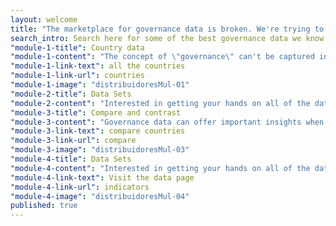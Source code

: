 ```yaml
---
layout: welcome
title: "The marketplace for governance data is broken. We're trying to fix it."
search_intro: Search here for some of the best governance data we know of
"module-1-title": Country data
"module-1-content": "The concept of \"governance\" can't be captured in a single number. But there are a number of high quality data sets assessing key components of a country's governance architecture. Find them here for your favorite country."
"module-1-link-text": all the countries
"module-1-link-url": countries
"module-1-image": "distribuidoresMul-01"
"module-2-title": Data Sets
"module-2-content": "Interested in getting your hands on all of the data from key governance data producers? We've done the heavy lifting for you."
"module-3-title": Compare and contrast
"module-3-content": "Governance data can offer important insights when comparing countries to one another. Here's where to get started in viewing your countries of interest side by side."
"module-3-link-text": compare countries
"module-3-link-url": compare
"module-3-image": "distribuidoresMul-03"
"module-4-title": Data Sets
"module-4-content": "Interested in getting your hands on all of the data from key governance data producers for a particular country? We've done the heavy lifting for you."
"module-4-link-text": Visit the data page
"module-4-link-url": indicators
"module-4-image": "distribuidoresMul-04"
published: true
---
```


